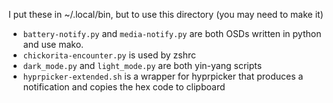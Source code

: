 I put these in ~/.local/bin, but to use this directory (you may need to make it)

- `battery-notify.py` and `media-notify.py` are both OSDs written in python and use mako.
- `chickorita-encounter.py` is used by zshrc
- `dark_mode.py` and `light_mode.py` are both yin-yang scripts
- `hyprpicker-extended.sh` is a wrapper for hyprpicker that produces a notification and copies the hex code to clipboard

